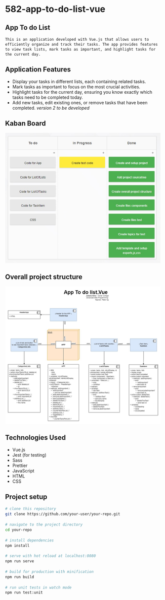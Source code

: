 # 582-app-to-do-list-vue

## App To do List
```
This is an application developed with Vue.js that allows users to efficiently organize and track their tasks. The app provides features to view task lists, mark tasks as important, and highlight tasks for the current day.
```

## Application Features

- Display your tasks in different lists, each containing related tasks.
- Mark tasks as important to focus on the most crucial activities.
- Highlight tasks for the current day, ensuring you know exactly which tasks need to be completed today.
- Add new tasks, edit existing ones, or remove tasks that have been completed. *version 2 to be developed*
## Kaban Board

![Project Image](/docs//img/kaban-app-to-do-list-vue.jpg)

## Overall project structure

![Project Image](/docs//img/582-app-to-do-list-vue.jpg)

## Technologies Used

- Vue.js
- Jest (for testing)
- Sass
- Prettier
- JavaScript
- HTML
- CSS
## Project setup

```bash
# clone this repository
git clone https://github.com/your-user/your-repo.git

# navigate to the project directory
cd your-repo

# install dependencies
npm install

# serve with hot reload at localhost:8080
npm run serve

# build for production with minification
npm run build

# run unit tests in watch mode
npm run test:unit
```
